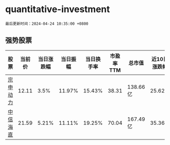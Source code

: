 # quantitative-investment

`最后更新时间：2024-04-24 10:35:00 +0800`

## 强势股票

|股票|当前价|当日涨跌幅|当日振幅|当日换手率|市盈率TTM|总市值|近10日涨跌幅|
|----|----|----|----|----|----|----|----|
|[宗申动力](https://xueqiu.com/S/SZ001696)|12.11|3.5%|11.97%|15.43%|38.31|138.66亿|25.62%|
|[中信海直](https://xueqiu.com/S/SZ000099)|21.59|5.21%|11.11%|19.25%|70.04|167.49亿|35.36%|
